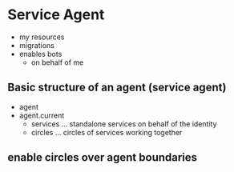 Service Agent
=============

- my resources
- migrations
- enables bots
    - on behalf of me


## Basic structure of an agent (service agent)

- agent
- agent.current
    - services          ... standalone services on behalf of the identity
    - circles           ... circles of services working together

enable circles over agent boundaries
- 
